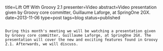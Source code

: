 title=Lift Off With Groovy 2.1
presenter=Video
abstract=Video presentation given by Groovy core committer, Guillaume Laforge, at SpringOne 2GX.
date=2013-11-06
type=post
tags=blog
status=published
~~~~~~

During this month's meeting we will be watching a presentation given by Groovy core committer, Guillaume Laforge, at SpringOne 2GX. The presentation will cover the new and exciting features found in Groovy 2.1. Afterwards, we will discuss.
